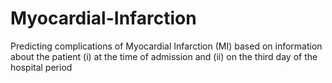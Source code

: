 # Myocardial-Infarction
Predicting complications of Myocardial Infarction (MI) based on information about the patient (i) at the time of admission and (ii) on the third day of the hospital period

